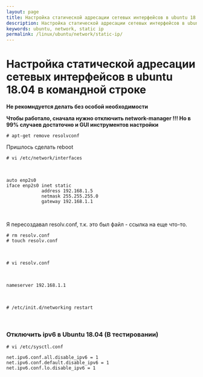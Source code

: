 ```yaml
---
layout: page
title: Настройка статической адресации сетевых интерфейсов в ubuntu 18.04 в командной строке
description: Настройка статической адресации сетевых интерфейсов в ubuntu 18.04 в командной строке
keywords: ubuntu, network, static ip
permalink: /linux/ubuntu/network/static-ip/
---
```


# Настройка статической адресации сетевых интерфейсов в ubuntu 18.04 в командной строке

**Не рекомндуется делать без особой необходимости**

**Чтобы работало, сначала нужно отключить network-manager !!! Но в 99% случаев достаточно и GUI инструментов настройки**


    # apt-get remove resolvconf


Пришлось сделать reboot


    # vi /etc/network/interfaces

<br/>

    auto enp2s0
    iface enp2s0 inet static
                 address 192.168.1.5
                 netmask 255.255.255.0
                 gateway 192.168.1.1



<br/>


Я пересоздавал resolv.conf, т.к. это был файл - ссылка на еще что-то.

    # rm resolv.conf
    # touch resolv.conf

<br/>

    # vi resolv.conf

<br/>

    nameserver 192.168.1.1

<br/>


    # /etc/init.d/networking restart


<br/>

### Отключить ipv6 в Ubuntu 18.04 (В тестировании)

    # vi /etc/sysctl.conf

    net.ipv6.conf.all.disable_ipv6 = 1
    net.ipv6.conf.default.disable_ipv6 = 1
    net.ipv6.conf.lo.disable_ipv6 = 1
